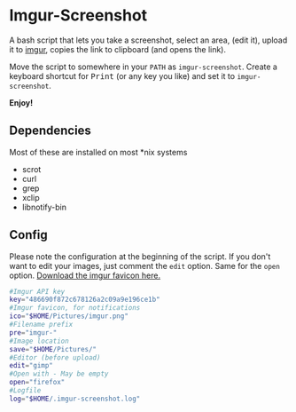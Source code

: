 # Imgur-Screenshot

A bash script that lets you take a screenshot, select an area, (edit it), upload it to [imgur](https://imgur.com), copies the link to clipboard (and opens the link).

Move the script to somewhere in your `PATH` as `imgur-screenshot`. Create a keyboard shortcut for <kbd>Print</kbd> (or any key you like) and set it to `imgur-screenshot`.

**Enjoy!**

Dependencies
----

Most of these are installed on most *nix systems

* scrot
* curl
* grep
* xclip
* libnotify-bin

Config
----

Please note the configuration at the beginning of the script.
If you don't want to edit your images, just comment the `edit` option. Same for the `open` option.
[Download the imgur favicon here.](https://imgur.com/favicon.ico)

````bash
#Imgur API key
key="486690f872c678126a2c09a9e196ce1b"
#Imgur favicon, for notifications
ico="$HOME/Pictures/imgur.png"
#Filename prefix
pre="imgur-"
#Image location
save="$HOME/Pictures/"
#Editor (before upload)
edit="gimp"
#Open with - May be empty
open="firefox"
#Logfile
log="$HOME/.imgur-screenshot.log"
````